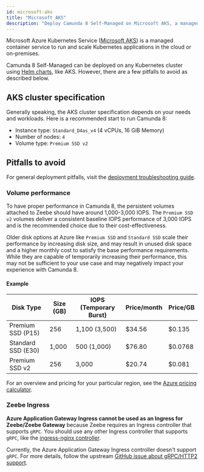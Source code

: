 ```yaml
---
id: microsoft-aks
title: "Microsoft AKS"
description: "Deploy Camunda 8 Self-Managed on Microsoft AKS, a managed container service to run and scale Kubernetes applications in the cloud or on-premises."
---
```


Microsoft Azure Kubernetes Service ([Microsoft AKS](https://azure.microsoft.com/en-us/products/kubernetes-service/))
is a managed container service to run and scale Kubernetes applications in the cloud or on-premises.

Camunda 8 Self-Managed can be deployed on any Kubernetes cluster using [Helm charts](../deploy.md), like AKS. However, there are a few pitfalls to avoid as described below.

## AKS cluster specification

Generally speaking, the AKS cluster specification depends on your needs and workloads.
Here is a recommended start to run Camunda 8:

- Instance type: `Standard_D4as_v4` (4 vCPUs, 16 GiB Memory)
- Number of nodes: `4`
- Volume type: `Premium SSD v2`

## Pitfalls to avoid

For general deployment pitfalls, visit the [deployment troubleshooting guide](../../troubleshooting.md).

### Volume performance

To have proper performance in Camunda 8, the persistent volumes attached to Zeebe should have around 1,000-3,000 IOPS. The `Premium SSD v2` volumes deliver a consistent baseline IOPS performance
of 3,000 IOPS and is the recommended choice due to their cost-effectiveness.

Older disk options at Azure like `Premium SSD` and `Standard SSD` scale their performance by increasing disk size, and may result in unused disk space and a higher monthly cost to satisfy the base performance requirements. While they are capable of temporarily increasing their performance, this may not be sufficient to your use case and may negatively impact your experience with Camunda 8.

#### Example

| **Disk Type**      | **Size (GB)** | **IOPS (Temporary Burst)** | **Price/month** | **Price/GB** |
| ------------------ | ------------- | -------------------------- | --------------- | ------------ |
| Premium SSD (P15)  | 256           | 1,100 (3,500)              | $34.56          | $0.135       |
| Standard SSD (E30) | 1,000         | 500 (1,000)                | $76.80          | $0.0768      |
| Premium SSD v2     | 256           | 3,000                      | $20.74          | $0.081       |

For an overview and pricing for your particular region, see the [Azure pricing calculator](https://azure.microsoft.com/en-us/pricing/details/managed-disks).

### Zeebe Ingress

**Azure Application Gateway Ingress cannot be used as an Ingress for Zeebe/Zeebe Gateway** because Zeebe requires an Ingress controller that supports `gRPC`. You should use any other Ingress controller that supports `gRPC`, like the [ingress-nginx controller](https://github.com/kubernetes/ingress-nginx).

Currently, the Azure Application Gateway Ingress controller doesn't support `gRPC`. For more details, follow the upstream [GitHub issue about gRPC/HTTP2 support](https://github.com/Azure/application-gateway-kubernetes-ingress/issues/1015).
